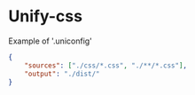 # Unify-css
Example of '.uniconfig'
```json
{
    "sources": ["./css/*.css", "./**/*.css"],
    "output": "./dist/"
}
```